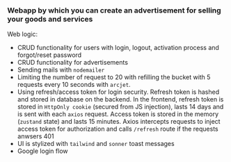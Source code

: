 ### Webapp by which you can create an advertisement for selling your goods and services

Web logic:

- CRUD functionality for users with login, logout, activation process and forgot/reset password
- CRUD functionality for advertisements
- Sending mails with `nodemailer`
- Limiting the number of request to 20 with refilling the bucket with 5 requests every 10 seconds with `arcjet`.
- Using refresh/access token for login security. Refresh token is hashed and stored in database on the backend. In the frontend, refresh token is stored in `HttpOnly cookie` (secured from JS injection), lasts 14 days and is sent with each `axios` request. Access token is stored in the memory (`zustand` state) and lasts 15 minutes. Axios intercepts requests to inject access token for authorization and calls `/refresh` route if the requests anwsers 401
- UI is stylized with `tailwind` and `sonner` toast messages
- Google login flow
